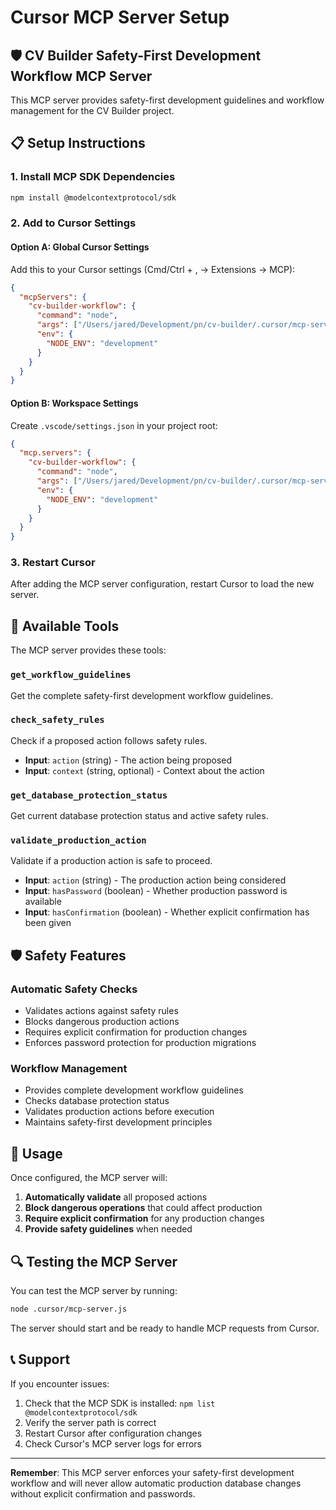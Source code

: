 # Cursor MCP Server Setup

## 🛡️ CV Builder Safety-First Development Workflow MCP Server

This MCP server provides safety-first development guidelines and workflow management for the CV Builder project.

## 📋 Setup Instructions

### 1. Install MCP SDK Dependencies
```bash
npm install @modelcontextprotocol/sdk
```

### 2. Add to Cursor Settings

#### Option A: Global Cursor Settings
Add this to your Cursor settings (Cmd/Ctrl + , → Extensions → MCP):

```json
{
  "mcpServers": {
    "cv-builder-workflow": {
      "command": "node",
      "args": ["/Users/jared/Development/pn/cv-builder/.cursor/mcp-server.js"],
      "env": {
        "NODE_ENV": "development"
      }
    }
  }
}
```

#### Option B: Workspace Settings
Create `.vscode/settings.json` in your project root:

```json
{
  "mcp.servers": {
    "cv-builder-workflow": {
      "command": "node",
      "args": ["/Users/jared/Development/pn/cv-builder/.cursor/mcp-server.js"],
      "env": {
        "NODE_ENV": "development"
      }
    }
  }
}
```

### 3. Restart Cursor
After adding the MCP server configuration, restart Cursor to load the new server.

## 🔧 Available Tools

The MCP server provides these tools:

### `get_workflow_guidelines`
Get the complete safety-first development workflow guidelines.

### `check_safety_rules`
Check if a proposed action follows safety rules.
- **Input**: `action` (string) - The action being proposed
- **Input**: `context` (string, optional) - Context about the action

### `get_database_protection_status`
Get current database protection status and active safety rules.

### `validate_production_action`
Validate if a production action is safe to proceed.
- **Input**: `action` (string) - The production action being considered
- **Input**: `hasPassword` (boolean) - Whether production password is available
- **Input**: `hasConfirmation` (boolean) - Whether explicit confirmation has been given

## 🛡️ Safety Features

### Automatic Safety Checks
- Validates actions against safety rules
- Blocks dangerous production actions
- Requires explicit confirmation for production changes
- Enforces password protection for production migrations

### Workflow Management
- Provides complete development workflow guidelines
- Checks database protection status
- Validates production actions before execution
- Maintains safety-first development principles

## 🚀 Usage

Once configured, the MCP server will:
1. **Automatically validate** all proposed actions
2. **Block dangerous operations** that could affect production
3. **Require explicit confirmation** for any production changes
4. **Provide safety guidelines** when needed

## 🔍 Testing the MCP Server

You can test the MCP server by running:
```bash
node .cursor/mcp-server.js
```

The server should start and be ready to handle MCP requests from Cursor.

## 📞 Support

If you encounter issues:
1. Check that the MCP SDK is installed: `npm list @modelcontextprotocol/sdk`
2. Verify the server path is correct
3. Restart Cursor after configuration changes
4. Check Cursor's MCP server logs for errors

---

**Remember**: This MCP server enforces your safety-first development workflow and will never allow automatic production database changes without explicit confirmation and passwords.
